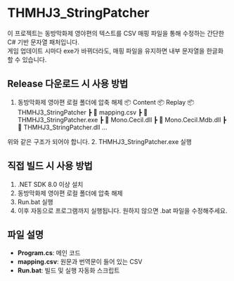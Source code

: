 # THMHJ3_StringPatcher

이 프로젝트는 동방막화제 영야편의 텍스트를 CSV 매핑 파일을 통해 수정하는 간단한 C# 기반 문자열 패처입니다.  
게임 업데이트 시마다 exe가 바뀌더라도, 매핑 파일을 유지하면 내부 문자열을 한글화할 수 있습니다.

## Release 다운로드 시 사용 방법
1. 동방막화제 영야편 로컬 폴더에 압축 해제
📦 Content
📦 Replay
📦 THMHJ3_StringPatcher
 ┣ 📄 mapping.csv
 ┣ 📄 THMHJ3_StringPatcher.exe
 ┣ 📄 Mono.Cecil.dll
 ┣ 📄 Mono.Cecil.Mdb.dll
 ┣ 📄 THMHJ3_StringPatcher.dll
 ...

위와 같은 구조가 되어야 합니다.
2. THMHJ3_StringPatcher.exe 실행

## 직접 빌드 시 사용 방법
1. .NET SDK 8.0 이상 설치
2. 동방막화제 영야편 로컬 폴더에 압축 해제
3. Run.bat 실행
4. 이후 자동으로 프로그램까지 실행됩니다. 원하지 않으면 .bat 파일을 수정해주세요.

## 파일 설명
- **Program.cs**: 메인 코드
- **mapping.csv**: 원문과 번역문이 들어 있는 CSV
- **Run.bat**: 빌드 및 실행 자동화 스크립트